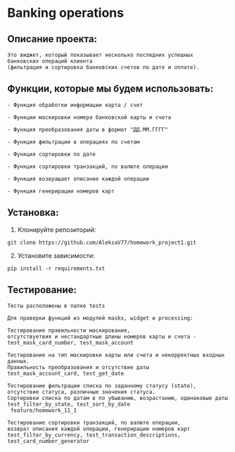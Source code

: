# Banking operations

## Описание проекта:
```
Это виджет, который показывает несколько последних успешных 
банковских операций клиента 
(фильтрация и сортировка банковских счетов по дате и оплате).
```

## Функции, которые мы будем использовать:
```
- Функция обработки информации карта / счет
```
```
- Функции маскировки номера банковской карты и счета
```
```
- Функция преобразования даты в формат "ДД.ММ.ГГГГ"
```
```
- Функция фильтрации в операциях по счетам
```
```
- Функция сортировки по дате
```
```
- Функция сортировки транзакций, по валюте операции
```
```
- Функция возвращает описание каждой операции
```
```
- Функция генерирации номеров карт
```

## Установка:

1. Клонируйте репозиторий:
```
git clone https://github.com/AleksaV77/homework_project1.git
```
2. Установите зависимости:
```
pip install -r requirements.txt
```

## Тестирование:
```
Тесты расположены в папке tests
```
```
Для проверки функций из модулей masks, widget и processing:
```
```
Тестирование правильности маскирования, 
отсутствуетвия и нестандартные длины номеров карты и счета - 
test_mask_card_number, test_mask_account
```
```
Тестирование на тип маскировки карты или счета и некорректных входных данных.
Правильность преобразования и отсутствие даты
test_mask_account_card, test_get_date
```
```
Тестирование фильтрации списка по заданному статусу (state),
отсутствие статуса, различные значения статуса.
Сортировки списка по датам в по убыванию, возрастанию, одинаковые даты
test_filter_by_state, test_sort_by_date
 feature/homework_11_1
```
```
Тестирование сортировки транзакций, по валюте операции,
возврат описания каждой операции, генерирации номеров карт
test_filter_by_currency, test_transaction_descriptions, test_card_number_generator
```